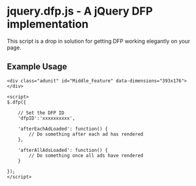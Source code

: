 jquery.dfp.js - A jQuery DFP implementation
===========================================

This script is a drop in solution for getting DFP working elegantly on your page.

Example Usage
-------------

<html>
<head>
    <title>DFP TEST</title>
    <script src="//ajax.googleapis.com/ajax/libs/jquery/1.7.2/jquery.min.js"></script>
    <script src="jquery.dfp.js"></script>
</head>
<body>

    <div class="adunit" id="Middle_Feature" data-dimensions="393x176"></div>

    <script>
    $.dfp({

        // Set the DFP ID
        'dfpID':'xxxxxxxxxx',

        'afterEachAdLoaded': function() {
            // Do something after each ad has rendered
        },

        'afterAllAdsLoaded': function() {
            // Do something once all ads have rendered
        }

    });
    </script>

</body>
</html>